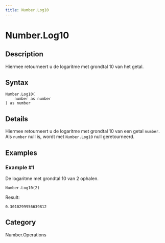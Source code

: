 ```yaml
---
title: Number.Log10
---
```


# Number.Log10


## Description

Hiermee retourneert u de logaritme met grondtal 10 van het getal.


## Syntax

```powerquery
Number.Log10(
    number as number
) as number
```


## Details

Hiermee retourneert u de logaritme met grondtal 10 van een getal <code>number</code>. Als <code>number</code> null is, wordt met <code>Number.Log10</code> null geretourneerd.


## Examples

### Example #1 
De logaritme met grondtal 10 van 2 ophalen.
```powerquery
Number.Log10(2)
```

Result: 
```powerquery
0.3010299956639812
```




## Category
Number.Operations
